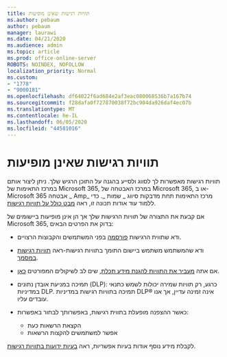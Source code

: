 ```yaml
---
title: תוויות רגישות שאינן מופיעות
ms.author: pebaum
author: pebaum
manager: laurawi
ms.date: 04/21/2020
ms.audience: admin
ms.topic: article
ms.prod: office-online-server
ROBOTS: NOINDEX, NOFOLLOW
localization_priority: Normal
ms.custom:
- "1778"
- "9000181"
ms.openlocfilehash: df64022f6ad684e2af3eac080068536b7a167b74
ms.sourcegitcommit: f28dafa0f727870038f72bc904da926daf4ec07b
ms.translationtype: MT
ms.contentlocale: he-IL
ms.lasthandoff: 06/05/2020
ms.locfileid: "44581016"
---
```

# <a name="sensitivity-labels-not-appearing"></a>תוויות רגישות שאינן מופיעות

תוויות רגישות מאפשרות לך לסווג ולסייע בהגנה על התוכן הרגיש שלך. ניתן ליצור אותם במרכז התאימות של Microsoft 365, במרכז האבטחה של Microsoft 365, או ב-Microsoft 365 אבטחה _ Amp_ מרכז התאימות תחת מדבקות סיווג _ שמות _. כדי ללמוד עוד אודות תכונה זו, ראה [מבט כולל על תוויות רגישות](https://docs.microsoft.com/microsoft-365/compliance/sensitivity-labels).

אם קבעת את התצורה של תוויות הרגישות שלך אך הן אינן מופיעות ביישומים של Microsoft 365, בדוק את הפרטים הבאים:

- ודא שתווית הרגישות [פורסמה](https://docs.microsoft.com/microsoft-365/compliance/sensitivity-labels#what-label-policies-can-do) בפני המשתמשים והקבוצות הרצויים.

- ודא שהמשתמש משתמש ביישום התומך בתוויות רגישות-ראה [תוויות רגישות במסמך](https://support.office.com/article/apply-sensitivity-labels-to-your-documents-and-email-within-office-2f96e7cd-d5a4-403b-8bd7-4cc636bae0f9?#bkmk_whereavailable).

- אם אתה [מעביר את התוויות להגנת מידע תכלת](https://docs.microsoft.com/azure/information-protection/configure-policy-migrate-labels), שים לב לשיקולים המפורטים [כאן](https://docs.microsoft.com/azure/information-protection/configure-policy-migrate-labels#considerations-for-unified-labels).

- תמיכה במניעת אובדן נתונים (DLP): כרגע, רק תוויות שמירה יכולות לשמש כתנאי במדיניות DLP.  תמיכה בתוויות רגישות במדיניות DLP® אינה זמינה עדיין, אך אנו עובדים עליו.

- כאשר ההצפנה מופעלת בתווית רגישות, באפשרותך לבחור באפשרות:
    - הקצאת הרשאות כעת
    - אפשר למשתמשים להקצות הרשאות


לקבלת מידע נוסף אודות בעיות אפשריות, ראה [בעיות ידועות בתוויות רגישות](https://support.office.com/article/known-issues-with-sensitivity-labels-in-office-b169d687-2bbd-4e21-a440-7da1b2743edc).